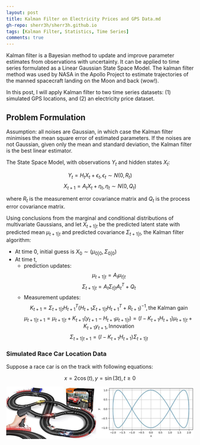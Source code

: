 ```yaml
---
layout: post
title: Kalman Filter on Electricity Prices and GPS Data.md
gh-repo: sherr3h/sherr3h.github.io
tags: [Kalman Filter, Statistics, Time Series]
comments: true
---
```



Kalman filter is a Bayesian method to update and improve parameter estimates from observations with uncertainty. It can be applied to time series formulated as a Linear Gaussian State Space Model. The kalman filter method was used by NASA in the Apollo Project to estimate trajectories of the manned spacecraft landing on the Moon and back (wow!). 

In this post, I will apply Kalman filter to two time series datasets: (1) simulated GPS locations, and (2) an electricity price dataset.

## Problem Formulation

Assumption: all noises are Gaussian, in which case the Kalman filter minimises the mean square error of estimated parameters. If the noises are not Gaussian, given only the mean and standard deviation, the Kalman filter is the
best linear estimator.
 
The State Space Model, with observations $Y_t$ and hidden states $X_t$:

$$Y_t = H_t X_t + \epsilon_t, \epsilon_t \sim N(0, R_t)$$
$$X_{t+1} = A_t X_t + \eta_t, \eta_t \sim N(0, Q_t)$$

where $R_t$ is the measurement error covariance matrix and $Q_t$ is the process error covariance matrix.

Using conclusions from the marginal and conditional distributions of multivariate Gaussians, and let $X_{t+1|t}$ be the predicted latent state with predicted mean $\mu_{t+1|t}$ and predicted covariance $\Sigma_{t+1|t}$, the Kalman filter algorithm:

- At time 0, initial guess is $X_0 \sim (\mu_{0|0}, \Sigma_{0|0})$
- At time t, 
    - prediction updates:
    $$\mu_{t+1|t} = A_t \mu_{t|t}$$
    $$\Sigma_{t+1|t} = A_t \Sigma_{t|t}A_t ^T + Q_t$$
    - Measurement updates:
      $$K_{t+1} = \Sigma_{t+1|t}H_{t+1}^T \left(H_{t+1} \Sigma_{t+1|t}H_{t+1}^T + R_{t+1}  \right)^{-1}, \text{the Kalman gain}$$
      $$\mu_{t+1|t+1} = \mu_{t+1|t} + K_{t+1} \left(y_{t+1} - H_{t+1}\mu_{t+1|t} \right) =\left(I -  K_{t+1}H_{t+1}\right)\mu_{t+1|t} + K_{t+1} y_{t+1}, \text{Innovation}$$
      $$\Sigma_{t+1|t+1} = \left(I -  K_{t+1}H_{t+1}\right) \Sigma_{t+1|t}$$
   
   
### Simulated Race Car Location Data 

Suppose a race car is on the track with following equations:

$$x=2\cos(t), y=\sin(3t), t\ge 0$$

 <img src="/img/simulate_motion.jpg" width="700" >




